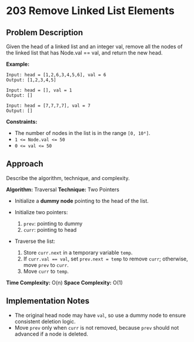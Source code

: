 # 203 Remove Linked List Elements

## Problem Description

Given the head of a linked list and an integer val, remove all the nodes of the linked list that has Node.val == val, and return the new head.

**Example:**

```
Input: head = [1,2,6,3,4,5,6], val = 6
Output: [1,2,3,4,5]
```

```
Input: head = [], val = 1
Output: []
```

```
Input: head = [7,7,7,7], val = 7
Output: []
```

**Constraints:**

- The number of nodes in the list is in the range `[0, 10⁴]`.
- `1 <= Node.val <= 50`
- `0 <= val <= 50`

## Approach

Describe the algorithm, technique, and complexity.

**Algorithm:** Traversal
**Technique:** Two Pointers

- Initialize a **dummy node** pointing to the head of the list.

- Initialize two pointers:
  1. `prev`: pointing to dummy
  2. `curr`: pointing to head

- Traverse the list:
  1. Store `curr.next` in a temporary variable `temp`.
  2. If `curr.val == val`, set `prev.next = temp` to remove `curr`; otherwise, move `prev` to `curr`.
  3. Move `curr` to `temp`.

**Time Complexity:** O(n)
**Space Complexity:** O(1)

## Implementation Notes

- The original head node may have `val`, so use a dummy node to ensure consistent deletion logic.
- Move `prev` only when `curr` is not removed, because `prev` should not advanced if a node is deleted.
